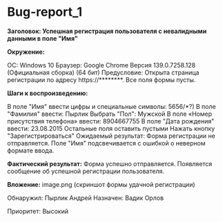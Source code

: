 # Bug-report_1
**Заголовок: Успешная регистрация пользователя с невалидными данными в поле "Имя"**

**Окружение:**

ОС: Windows 10
Браузер: Google Chrome Версия 139.0.7258.128 (Официальная сборка) (64 бит)
Предусловие: Открыта страница регистрации по адресу https://********. Все поля формы пусты.

**Шаги к воспроизведению:**

В поле "Имя" ввести цифры и специальные символы: 5656/*?)
В поле "Фамилия" ввести: Пырлик
Выбрать "Пол": Мужской
В поле «Номер присутствия телефона» ввести: 8904667755
В поле "Дата рождения" ввести: 23.08.2015
Остальные поля оставить пустыми
Нажать кнопку "Зарегистрироваться"
Ожидаемый результат: Форма регистрации не отправляется. Поле "Имя" подсвечивается с ошибкой о неверном формате ввода.

**Фактический результат:** Форма успешно отправляется. Появляется сообщение об успешной регистрации пользователя.

**Вложение:** image.png (скриншот формы удачной регистрации)

Обнаружил: Пырлик Андрей
Назначен: Вадик Орлов

Приоритет: Высокий
